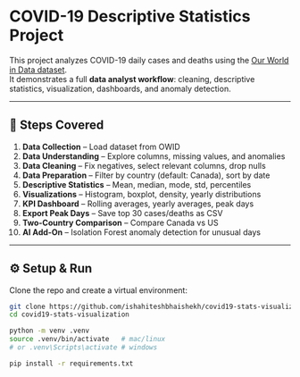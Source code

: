# COVID-19 Descriptive Statistics Project

This project analyzes COVID-19 daily cases and deaths using the [Our World in Data dataset](https://catalog.ourworldindata.org/garden/covid/latest/cases_deaths/cases_deaths.csv).  
It demonstrates a full **data analyst workflow**: cleaning, descriptive statistics, visualization, dashboards, and anomaly detection.

---

## 🚀 Steps Covered
1. **Data Collection** – Load dataset from OWID  
2. **Data Understanding** – Explore columns, missing values, and anomalies  
3. **Data Cleaning** – Fix negatives, select relevant columns, drop nulls  
4. **Data Preparation** – Filter by country (default: Canada), sort by date  
5. **Descriptive Statistics** – Mean, median, mode, std, percentiles  
6. **Visualizations** – Histogram, boxplot, density, yearly distributions  
7. **KPI Dashboard** – Rolling averages, yearly averages, peak days  
8. **Export Peak Days** – Save top 30 cases/deaths as CSV  
9. **Two-Country Comparison** – Compare Canada vs US  
10. **AI Add-On** – Isolation Forest anomaly detection for unusual days  

---

## ⚙️ Setup & Run

Clone the repo and create a virtual environment:

```bash
git clone https://github.com/ishahiteshbhaishekh/covid19-stats-visualization.git
cd covid19-stats-visualization

python -m venv .venv
source .venv/bin/activate   # mac/linux
# or .venv\Scripts\activate # windows

pip install -r requirements.txt
